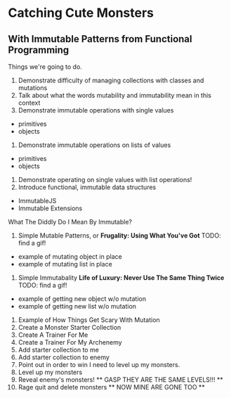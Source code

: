 # Catching Cute Monsters
## With Immutable Patterns from Functional Programming
Things we're going to do.
1. Demonstrate difficulty of managing collections with classes and mutations
1. Talk about what the words mutability and immutability mean in this context
1. Demonstrate immutable operations with single values
 - primitives
 - objects
1. Demonstrate immutable operations on lists of values
 - primitives
 - objects
1. Demonstrate operating on single values with list operations!
1. Introduce functional, immutable data structures
 - ImmutableJS
 - Immutable Extensions

What The Diddly Do I Mean By Immutable?

1. Simple Mutable Patterns, or **Frugality: Using What You've Got**
TODO: find a gif!
 - example of mutating object in place
 - example of mutating list in place
1. Simple Immutabality **Life of Luxury: Never Use The Same Thing Twice**
TODO: find a gif!
 - example of getting new object w/o mutation
 - example of getting new list w/o mutation
1. Example of How Things Get Scary With Mutation
 1. Create a Monster Starter Collection
 1. Create A Trainer For Me
 1. Create a Trainer For My Archenemy
 1. Add starter collection to me
 1. Add starter collection to enemy
 1. Point out in order to win I need to level up my monsters.
 1. Level up my monsters
 1. Reveal enemy's monsters!
 ** GASP THEY ARE THE SAME LEVELS!!! **
 1. Rage quit and delete monsters
 ** NOW MINE ARE GONE TOO **
